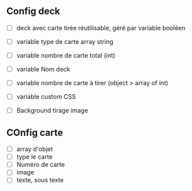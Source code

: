 ## Config deck
- [ ] deck avec carte tirée réutilisable, géré par variable  booléen
- [ ] variable type de carte array string
- [ ] variable nombre de carte total (int)
- [ ] variable Nom deck
- [ ] variable nombre de carte à tirer (object > array of int)
- [ ] variable custom CSS
- [ ] Background tirage image


## COnfig carte
- [ ] array d'objet
- [ ] type le carte
- [ ] Numéro de carte
- [ ] image 
- [ ] texte, sous texte